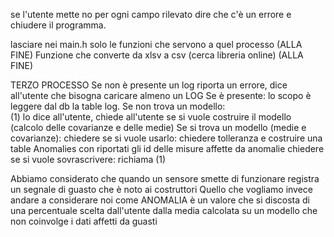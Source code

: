 se l'utente mette no per ogni campo rilevato dire che c'è un errore e chiudere il programma.

lasciare nei main.h solo le funzioni che servono a quel processo (ALLA FINE)
Funzione che converte da xlsv a csv (cerca libreria online) (ALLA FINE)


TERZO PROCESSO
Se non è presente un log riporta un errore, dice all'utente che bisogna caricare almeno un LOG
Se è presente: lo scopo è leggere dal db la table log.
    Se non trova un modello:    
        (1) lo dice all'utente, chiede all'utente se si vuole costruire il modello (calcolo delle covarianze e delle medie)
    Se si trova un modello (medie e covarianze):
        chiedere se si vuole usarlo:
            chiedere tolleranza e costruire una table Anomalies con riportati gli id delle misure affette da anomalie
        chiedere se si vuole sovrascrivere:
            richiama (1)


Abbiamo considerato che quando un sensore smette di funzionare registra un segnale di guasto che è noto ai costruttori
Quello che vogliamo invece andare a considerare noi come ANOMALIA è un valore che si discosta di una percentuale scelta dall'utente dalla media calcolata su un modello che non coinvolge i dati affetti da guasti
